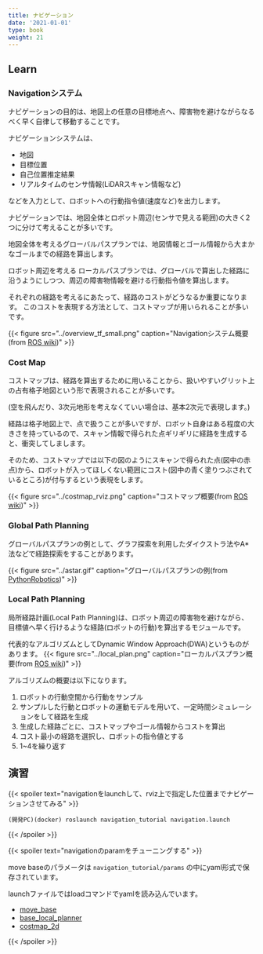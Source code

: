 ```yaml
---
title: ナビゲーション
date: '2021-01-01'
type: book
weight: 21
---
```


<!--more-->

## Learn

### Navigationシステム

ナビゲーションの目的は、地図上の任意の目標地点へ、障害物を避けながらなるべく早く自律して移動することです。

ナビゲーションシステムは、

- 地図
- 目標位置
- 自己位置推定結果
- リアルタイムのセンサ情報(LiDARスキャン情報など)

などを入力として、ロボットへの行動指令値(速度など)を出力します。

ナビゲーションでは、地図全体とロボット周辺(センサで見える範囲)の大きく2つに分けて考えることが多いです。

地図全体を考えるグローバルパスプランでは、地図情報とゴール情報から大まかなゴールまでの経路を算出します。

ロボット周辺を考える ローカルパスプランでは、グローバルで算出した経路に沿うようにしつつ、周辺の障害物情報を避ける行動指令値を算出します。

それぞれの経路を考えるにあたって、経路のコストがどうなるか重要になります。
このコストを表現する方法として、コストマップが用いられることが多いです。

{{< figure src="../overview_tf_small.png" caption="Navigationシステム概要(from [ROS wiki](https://wiki.ros.org/move_base))" >}}

### Cost Map
コストマップは、経路を算出するために用いることから、扱いやすいグリット上の占有格子地図という形で表現されることが多いです。

(空を飛んだり、3次元地形を考えなくていい場合は、基本2次元で表現します。)

経路は格子地図上で、点で扱うことが多いですが、ロボット自身はある程度の大きさを持っているので、スキャン情報で得られた点ギリギリに経路を生成すると、衝突してしまします。

そのため、コストマップでは以下の図のようにスキャンで得られた点(図中の赤点)から、ロボットが入ってほしくない範囲にコスト(図中の青く塗りつぶされているところ)が付与するという表現をします。

{{< figure src="../costmap_rviz.png" caption="コストマップ概要(from [ROS wiki](https://wiki.ros.org/costmap_2d))" >}}

### Global Path Planning

グローバルパスプランの例として、グラフ探索を利用したダイクストラ法やA*法などで経路探索をすることがあります。

{{< figure src="../astar.gif" caption="グローバルパスプランの例(from [PythonRobotics](https://github.com/AtsushiSakai/PythonRobotics))" >}}

### Local Path Planning

局所経路計画(Local Path Planning)は、ロボット周辺の障害物を避けながら、目標値へ早く行けるような経路(ロボットの行動)を算出するモジュールです。

代表的なアルゴリズムとしてDynamic Window Approach(DWA)というものがあります。
{{< figure src="../local_plan.png" caption="ローカルパスプラン概要(from [ROS wiki](https://wiki.ros.org/base_local_planner))" >}}

アルゴリズムの概要は以下になります。
1. ロボットの行動空間から行動をサンプル
2. サンプルした行動とロボットの運動モデルを用いて、一定時間シミュレーションをして経路を生成
3. 生成した経路ごとに、コストマップやゴール情報からコストを算出
4. コスト最小の経路を選択し、ロボットの指令値とする
5. 1~4を繰り返す

## 演習
<!-- {{< spoiler text="Dockerfileにnavigationを追加してBuildする" >}}
{{< /spoiler >}} -->

{{< spoiler text="navigationをlaunchして、rviz上で指定した位置までナビゲーションさせてみる" >}}

```
(開発PC)(docker) roslaunch navigation_tutorial navigation.launch
```
 
{{< /spoiler >}}

<!-- {{< spoiler text="navigationをlaunchして、map座標系の位置を指定してナビゲーションさせてみる" >}}
{{< /spoiler >}} -->

{{< spoiler text="navigationのparamをチューニングする" >}}

move baseのパラメータは `navigation_tutorial/params` の中にyaml形式で保存されています。

launchファイルではloadコマンドでyamlを読み込んでいます。

- [move_base](https://wiki.ros.org/move_base#Parameters)
- [base_local_planner](https://wiki.ros.org/base_local_planner#Parameters)
- [costmap_2d](https://wiki.ros.org/costmap_2d#costmap_2d.2Flayered.Parameters)

{{< /spoiler >}}
